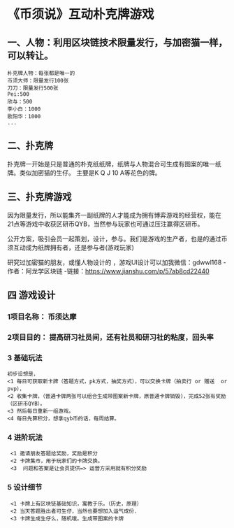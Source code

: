 # 《币须说》互动朴克牌游戏

## 一、人物：利用区块链技术限量发行，与加密猫一样，可以转让。
```
朴克牌人物：每张都是唯一的
币须大师：限量发行100张
刀刀：限量发行500张
Pei:500
欣与：500
李小白：1000
欧阳华：1000
...
```

## 二、扑克牌
扑克牌一开始是只是普通的朴克纸纸牌，纸牌与人物混合可生成有图案的唯一纸牌。类似加密猫的生仔。
主要是K Q J 10 A等花色的牌。

## 三、扑克牌游戏

因为限量发行，所以能集齐一副纸牌的人才能成为拥有博弈游戏的经营权，能在21点等游戏中收获区研币QYB，当然参与玩家也可通过压注赢得区研币。

公开方案，吸引会员一起策划，设计，参与。我们是游戏的生产者，也是的通过币须互动成为纸牌拥有者，还是参与者(游戏玩家)

研究过加密猫的朋友，或懂人物设计的
，游戏UI设计可以加我微信：gdwwl168
-作者：阿龙学区块链
-链接：https://www.jianshu.com/p/57ab8cd22440

## 四 游戏设计
### 1项目名称：    币须达摩
### 2项目目的：    提高研习社员间，还有社员和研习社的粘度，回头率            

### 3 基础玩法
```
初步设想是，
<1 每日可获取新卡牌（答题方式，pk方式，抽奖方式），可以交换卡牌（拍卖行 or 赠送  or pvp），
<2 收集卡牌，（普通卡牌两张可以组合生成带图案新卡牌，原普通卡牌销毁)，完成52张有奖励（区研币QYB）。
<3 然后每日重新一组游戏。
<4 每日先算积分，想拿qyb币的话，每周结算。
```

### 4 进阶玩法
```
 <1 邀请朋友答题给奖励，奖励是积分
 <2 卡牌集市，用于玩家们的卡牌交换。
 <3  问题和答案是让会员提供=> 运营方采用就有积分奖励
```

### 5 设计细节
```
 <1 卡牌上有区块链基础知识，寓教于乐。（历史，原理）
 <2 当天答题胜出者可生仔，当然也要想加入运气成份.
 <3 卡牌生成生仔么，随机哦。生成带图案的卡牌
```
